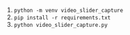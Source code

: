 1. ```python -m venv video_slider_capture```
2. ```pip install -r requirements.txt```
3. ```python video_slider_capture.py```
